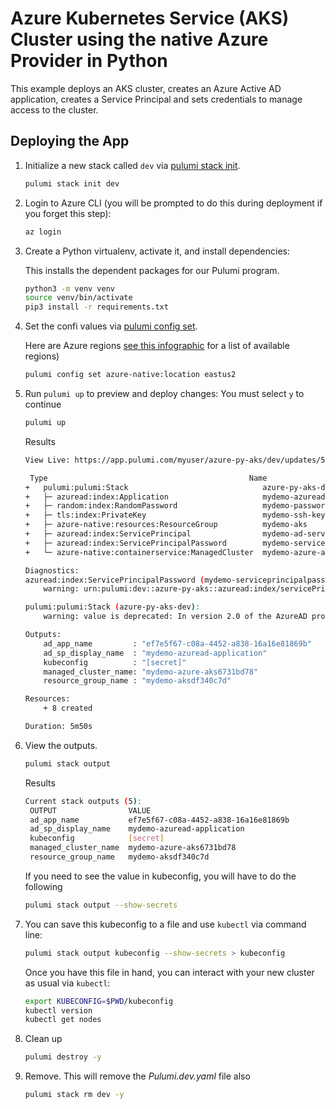 # Azure Kubernetes Service (AKS) Cluster using the native Azure Provider in Python

This example deploys an AKS cluster, creates an Azure Active AD application, creates a Service Principal and sets credentials to manage access to the cluster.

## Deploying the App

1. Initialize a new stack called `dev` via [pulumi stack init](https://www.pulumi.com/docs/reference/cli/pulumi_stack_init/).
   ```bash
   pulumi stack init dev
   ```

1. Login to Azure CLI (you will be prompted to do this during deployment if you forget this step):
    ```bash
    az login
    ```

1. Create a Python virtualenv, activate it, and install dependencies:

    This installs the dependent packages for our Pulumi program.

    ```bash
    python3 -m venv venv
    source venv/bin/activate
    pip3 install -r requirements.txt
    ```

1. Set the confi values via [pulumi config set](https://www.pulumi.com/docs/reference/cli/pulumi_config_set/).

   Here are Azure regions [see this infographic](https://azure.microsoft.com/en-us/global-infrastructure/regions/) for a list of available regions)

   ```bash
   pulumi config set azure-native:location eastus2
   ```

1. Run `pulumi up` to preview and deploy changes: You must select `y` to continue
  
    ```bash
    pulumi up
    ```

    Results
    ```bash
    View Live: https://app.pulumi.com/myuser/azure-py-aks/dev/updates/51

     Type                                             Name                             Status      Info
    +   pulumi:pulumi:Stack                              azure-py-aks-dev                 created     1 warning
    +   ├─ azuread:index:Application                     mydemo-azuread-application       created     
    +   ├─ random:index:RandomPassword                   mydemo-password                  created     
    +   ├─ tls:index:PrivateKey                          mydemo-ssh-key                   created     
    +   ├─ azure-native:resources:ResourceGroup          mydemo-aks                       created     
    +   ├─ azuread:index:ServicePrincipal                mydemo-ad-serviceprincipal       created     
    +   ├─ azuread:index:ServicePrincipalPassword        mydemo-serviceprincipalpassword  created     1 warning
    +   └─ azure-native:containerservice:ManagedCluster  mydemo-azure-aks                 created     
    
    Diagnostics:
    azuread:index:ServicePrincipalPassword (mydemo-serviceprincipalpassword):
        warning: urn:pulumi:dev::azure-py-aks::azuread:index/servicePrincipalPassword:ServicePrincipalPassword::mydemo-serviceprincipalpassword verification warning: Deprecated Attribute
    
    pulumi:pulumi:Stack (azure-py-aks-dev):
        warning: value is deprecated: In version 2.0 of the AzureAD provider, this attribute will become read-only as it will no longer be possible to specify a password value. It will be generated by Azure Active Directory and persisted to state for reuse in your Terraform configuration.
    
    Outputs:
        ad_app_name         : "ef7e5f67-c08a-4452-a838-16a16e81869b"
        ad_sp_display_name  : "mydemo-azuread-application"
        kubeconfig          : "[secret]"
        managed_cluster_name: "mydemo-azure-aks6731bd78"
        resource_group_name : "mydemo-aksdf340c7d"

    Resources:
        + 8 created

    Duration: 5m50s
    ```

1. View the outputs.
   ```bash
   pulumi stack output
   ```

   Results
   ```bash
   Current stack outputs (5):
    OUTPUT                VALUE
    ad_app_name           ef7e5f67-c08a-4452-a838-16a16e81869b
    ad_sp_display_name    mydemo-azuread-application
    kubeconfig            [secret]
    managed_cluster_name  mydemo-azure-aks6731bd78
    resource_group_name   mydemo-aksdf340c7d
   ```

   If you need to see the value in kubeconfig, you will have to do the following
   ```bash
   pulumi stack output --show-secrets
   ```

1. You can save this kubeconfig to a file and use `kubectl` via command line:

    ```bash
    pulumi stack output kubeconfig --show-secrets > kubeconfig
    ```

    Once you have this file in hand, you can interact with your new cluster as usual via `kubectl`:

    ```bash
    export KUBECONFIG=$PWD/kubeconfig 
    kubectl version
    kubectl get nodes
    ```

1. Clean up
   ```bash
   pulumi destroy -y
   ```

1. Remove.  This will remove the *Pulumi.dev.yaml* file also
   ```bash
   pulumi stack rm dev -y
   ```